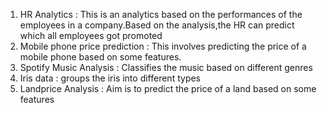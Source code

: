 1. HR Analytics : This is an analytics based on the performances of the employees in a company.Based on the analysis,the HR can predict which all employees got     promoted
2. Mobile phone price prediction : This involves predicting the price of a mobile phone based on some features.
3. Spotify Music Analysis : Classifies the music based on different genres
4. Iris data : groups the iris into different types
5. Landprice Analysis : Aim is to predict the price of a land based on some features

